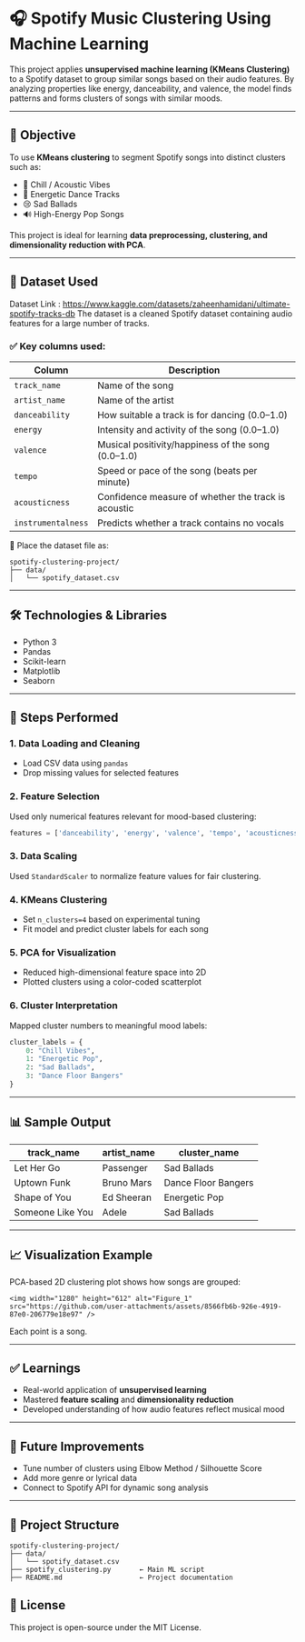 
# 🎧 Spotify Music Clustering Using Machine Learning

This project applies **unsupervised machine learning (KMeans Clustering)** to a Spotify dataset to group similar songs based on their audio features. By analyzing properties like energy, danceability, and valence, the model finds patterns and forms clusters of songs with similar moods.

---

## 📌 Objective

To use **KMeans clustering** to segment Spotify songs into distinct clusters such as:
- 🎵 Chill / Acoustic Vibes
- 💃 Energetic Dance Tracks
- 😢 Sad Ballads
- 🔊 High-Energy Pop Songs

This project is ideal for learning **data preprocessing, clustering, and dimensionality reduction with PCA**.

---

## 📁 Dataset Used
Dataset Link : https://www.kaggle.com/datasets/zaheenhamidani/ultimate-spotify-tracks-db
The dataset is a cleaned Spotify dataset containing audio features for a large number of tracks.

### ✅ Key columns used:
| Column           | Description                                                                 |
|------------------|-----------------------------------------------------------------------------|
| `track_name`     | Name of the song                                                            |
| `artist_name`    | Name of the artist                                                          |
| `danceability`   | How suitable a track is for dancing (0.0–1.0)                              |
| `energy`         | Intensity and activity of the song (0.0–1.0)                                |
| `valence`        | Musical positivity/happiness of the song (0.0–1.0)                          |
| `tempo`          | Speed or pace of the song (beats per minute)                               |
| `acousticness`   | Confidence measure of whether the track is acoustic                        |
| `instrumentalness`| Predicts whether a track contains no vocals                              |

📂 Place the dataset file as:
```
spotify-clustering-project/
├── data/
│   └── spotify_dataset.csv
```

---

## 🛠️ Technologies & Libraries

- Python 3
- Pandas
- Scikit-learn
- Matplotlib
- Seaborn

---

## 🚀 Steps Performed

### 1. **Data Loading and Cleaning**
- Load CSV data using `pandas`
- Drop missing values for selected features

### 2. **Feature Selection**
Used only numerical features relevant for mood-based clustering:
```python
features = ['danceability', 'energy', 'valence', 'tempo', 'acousticness', 'instrumentalness']
```

### 3. **Data Scaling**
Used `StandardScaler` to normalize feature values for fair clustering.

### 4. **KMeans Clustering**
- Set `n_clusters=4` based on experimental tuning
- Fit model and predict cluster labels for each song

### 5. **PCA for Visualization**
- Reduced high-dimensional feature space into 2D
- Plotted clusters using a color-coded scatterplot

### 6. **Cluster Interpretation**
Mapped cluster numbers to meaningful mood labels:
```python
cluster_labels = {
    0: "Chill Vibes",
    1: "Energetic Pop",
    2: "Sad Ballads",
    3: "Dance Floor Bangers"
}
```

---

## 📊 Sample Output

| track_name     | artist_name     | cluster_name        |
|----------------|-----------------|---------------------|
| Let Her Go     | Passenger        | Sad Ballads         |
| Uptown Funk    | Bruno Mars       | Dance Floor Bangers |
| Shape of You   | Ed Sheeran       | Energetic Pop       |
| Someone Like You | Adele         | Sad Ballads         |

---

## 📈 Visualization Example

PCA-based 2D clustering plot shows how songs are grouped:

```
<img width="1280" height="612" alt="Figure_1" src="https://github.com/user-attachments/assets/8566fb6b-926e-4919-87e0-206779e18e97" />

```

Each point is a song.

---

## ✅ Learnings

- Real-world application of **unsupervised learning**
- Mastered **feature scaling** and **dimensionality reduction**
- Developed understanding of how audio features reflect musical mood

---

## 🔮 Future Improvements

- Tune number of clusters using Elbow Method / Silhouette Score
- Add more genre or lyrical data
- Connect to Spotify API for dynamic song analysis

---

## 📂 Project Structure

```
spotify-clustering-project/
├── data/
│   └── spotify_dataset.csv
├── spotify_clustering.py       ← Main ML script
├── README.md                   ← Project documentation
```

## 📜 License

This project is open-source under the MIT License.
